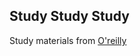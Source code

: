 ## Study Study Study

Study materials from [O'reilly](http://chimera.labs.oreilly.com/books/1234000001808/index.html "oreilly node tutorial")


